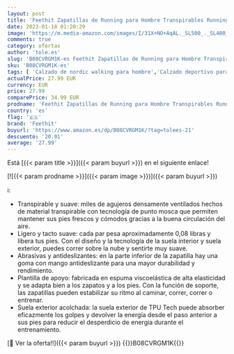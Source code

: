 ```yaml
---
layout: post
title: 'Feethit Zapatillas de Running para Hombre Transpirables Running Zapatos para Correr Gimnasio Deportives Transpirables Seguridad Atlético Trekking Negro 40'
date: 2023-01-18 01:20:29
image: 'https://m.media-amazon.com/images/I/31X+NO+AqAL._SL500_._SL400_.jpg'
comments: true
category: ofertas
author: 'tole.es'
slug: 'B08CVRGM1K-es Feethit Zapatillas de Running para Hombre Transpirables...'
sku: 'B08CVRGM1K-es'
tags: [ 'Calzado de nordic walking para hombre','Calzado deportivo para hombre','Moda','Moda Hombre','Zapatillas y calzado deportivo para hombre','Zapatos para hombre','feethit','zapatos','🇪🇸', ]
actualPrice: 27.99 EUR
currency: EUR
price: 27.99
comparePrice: 34.99 EUR
prodname: 'Feethit Zapatillas de Running para Hombre Transpirables Running Zapatos para Correr Gimnasio Deportives Transpirables Seguridad Atlético Trekking Negro 40'
country: 'es'
flag: '🇪🇸'
brand: 'Feethit'
buyurl: 'https://www.amazon.es/dp/B08CVRGM1K/?tag=tolees-21'
descuento: '20.01'
average: '27.99'
---
```


Está [{{< param title >}}]({{< param buyurl >}}) en el siguiente enlace!

[![{{< param prodname >}}]({{< param image >}})]({{< param buyurl >}})

ℹ️:

- Transpirable y suave: miles de agujeros densamente ventilados hechos de material transpirable con tecnología de punto mosca que permiten mantener sus pies frescos y cómodos gracias a la buena circulación del aire.
- Ligero y tacto suave: cada par pesa aproximadamente 0,08 libras y libera tus pies. Con el diseño y la tecnología de la suela interior y suela exterior, puedes correr sobre la nube y sentirte muy suave.
- Abrasivas y antideslizantes: en la parte inferior de la zapatilla hay una goma con mango antideslizante para una mayor durabilidad y rendimiento.
- Plantilla de apoyo: fabricada en espuma viscoelástica de alta elasticidad y se adapta bien a los zapatos y a los pies. Con la función de soporte, las zapatillas pueden estabilizar su ritmo al caminar, correr, correr o entrenar.
- Suela exterior acolchada: la suela exterior de TPU Tech puede absorber eficazmente los golpes y devolver la energía desde el paso anterior a sus pies para reducir el desperdicio de energía durante el entrenamiento.

[🛒 Ver la oferta!!]({{< param buyurl >}})
{{<world>}}B08CVRGM1K{{</world>}}
